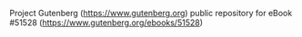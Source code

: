 Project Gutenberg (https://www.gutenberg.org) public repository for
eBook #51528 (https://www.gutenberg.org/ebooks/51528)
